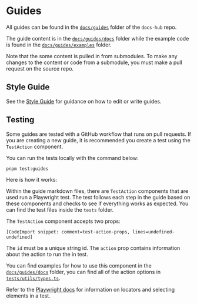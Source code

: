 
# Guides

All guides can be found in the [`docs/guides`](https://github.com/FuelLabs/docs-hub/tree/master/docs/guides) folder of the `docs-hub` repo.

The guide content is in the [`docs/guides/docs`](https://github.com/FuelLabs/docs-hub/tree/master/docs/guides/docs) folder while the example code is found in the [`docs/guides/examples`](https://github.com/FuelLabs/docs-hub/tree/master/docs/guides/examples) folder.

Note that the some content is pulled in from submodules. To make any changes to the content or code from a submodule, you must make a pull request on the source repo.

## Style Guide

See the [Style Guide](/docs/contributing/style-guide) for guidance on how to edit or write guides.

## Testing

Some guides are tested with a GitHub workflow that runs on pull requests.
If you are creating a new guide, it is recommended you create a test using the `TestAction` component.

You can run the tests locally with the command below:

```sh
pnpm test:guides
```

Here is how it works:

Within the guide markdown files, there are `TestAction` components that are used run a Playwright test. The test follows each step in the guide based on these components and checks to see if everything works as expected. You can find the test files inside the `tests` folder.

The `TestAction` component accepts two props:

```tsx
[CodeImport snippet: comment=test-action-props, lines=undefined-undefined]
```

The `id`  must be a unique string id.
The `action`  prop contains information about the action to run the in test.

You can find examples for how to use this component in the [`docs/guides/docs`](https://github.com/FuelLabs/docs-hub/tree/master/docs/guides/docs) folder, you can find all of the action options in [`tests/utils/types.ts`](https://github.com/FuelLabs/docs-hub/blob/master/tests/utils/types.ts).

Refer to the [Playwright docs](https://playwright.dev/) for information on locators and selecting elements in a test.
